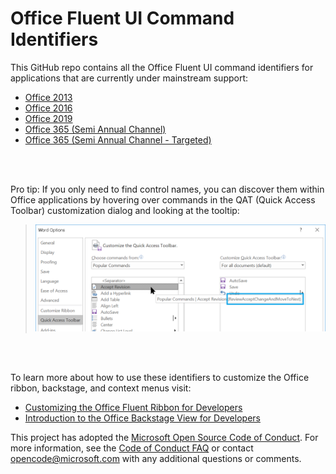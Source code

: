 Office Fluent UI Command Identifiers
===============

This GitHub repo contains all the Office Fluent UI command identifiers for applications that are currently under mainstream support:
 - <a href="Office 2013">Office 2013</a>
 - <a href="Office 2016">Office 2016</a>
 - <a href="Office 2019">Office 2019</a>
 - <a href="Office 365/Semi-Annual">Office 365 (Semi Annual Channel)</a>
 - <a href="Office 365/Semi-Annual-Targeted">Office 365 (Semi Annual Channel - Targeted)</a>
 
<br/>
<br/>

Pro tip: If you only need to find control names, you can discover them within Office applications by hovering over commands in the QAT (Quick Access Toolbar) customization dialog and looking at the tooltip:

> ![QAT Customization Dialog](/html-assets/qat-namex.png?raw=true)

<br/>
<br/>

To learn more about how to use these identifiers to customize the Office ribbon, backstage, and context menus visit:
 - [Customizing the Office Fluent Ribbon for Developers](https://msdn.microsoft.com/en-us/library/aa338202(v=office.14).aspx)
 - [Introduction to the Office Backstage View for Developers](https://msdn.microsoft.com/en-us/library/ee691833(office.14).aspx)


This project has adopted the [Microsoft Open Source Code of Conduct](https://opensource.microsoft.com/codeofconduct/). For more information, see the [Code of Conduct FAQ](https://opensource.microsoft.com/codeofconduct/faq/) or contact [opencode@microsoft.com](mailto:opencode@microsoft.com) with any additional questions or comments.
